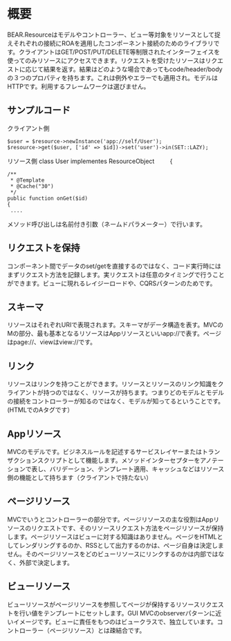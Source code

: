 # 概要

BEAR.Resourceはモデルやコントローラー、ビュー等対象をリソースとして捉えそれぞれの接続にROAを適用したコンポーネント接続のためのライブラリです。クライアントはGET/POST/PUT/DELETE等制限されたインターフェイスを使ってのみリソースにアクセスできます。リクエストを受けたリソースはリクエストに応じて結果を返す。結果はどのような場合であってもcode/header/bodyの３つのプロパティを持ちます。これは例外やエラーでも適用され。モデルはHTTPです。利用するフレームワークは選びません。

## サンプルコード
クライアント側

    $user = $resource->newInstance('app://self/User');
    $resource->get($user, ['id' => $id])->set('user')->in(SET::LAZY);
リソース側
    class User implementes ResourceObject
　　 {
     
    /**
     * @Template
     * @Cache("30")
     */
    public function onGet($id)
    {
     ....

メソッド呼び出しは名前付き引数（ネームドパラメーター）で行います。

## リクエストを保持

コンポーネント間でデータのset/getを直接するのではなく、コード実行時にはまずリクエスト方法を記録します。実リクエストは任意のタイミングで行うことができます。ビューに現れるレイジーロードや、CQRSパターンのためです。

## スキーマ

リソースはそれぞれURIで表現されます。スキーマがデータ構造を表す。MVCのMの部分、最も基本となるリソースはAppリソースといいapp://で表す。ページはpage://、viewはview://です。

## リンク

リソースはリンクを持つことができます。リソースとリソースのリンク知識をクライアントが持つのではなく、リソースが持ちます。つまりどのモデルとモデルの接続をコントローラーが知るのではなく、モデルが知ってるということです。(HTMLでのAタグです）

## Appリソース
MVCのモデルです。ビジネスルールを記述するサービスレイヤーまたはトランザクションスクリプトとして機能します。メソッドインターセプターをアノテーションで表し、バリデーション、テンプレート適用、キャッシュなどはリソース側の機能として持ちます（クライアントで持たない）

## ページリソース

MVCでいうとコントローラーの部分です。ページリソースの主な役割はAppリソースのリクエストです、そのリソースリクエスト方法をページリソースが保持します。ページリソースはビューに対する知識はありません。ページをHTMLとしてレンダリングするのか、RSSとして出力するのかは、ページ自身は決定しません。そのぺージリソースをどのビューリソースにリンクするのかは内部ではなく、外部で決定します。

## ビューリソース

ビューリソースがページリソースを参照してページが保持するリソースリクエストを行い値をテンプレートにセットします。GUI MVCのobserverパターンに近いイメージです。ビューに責任をもつのはビュークラスで、独立しています。コントローラー（ページリソース）とは疎結合です。

